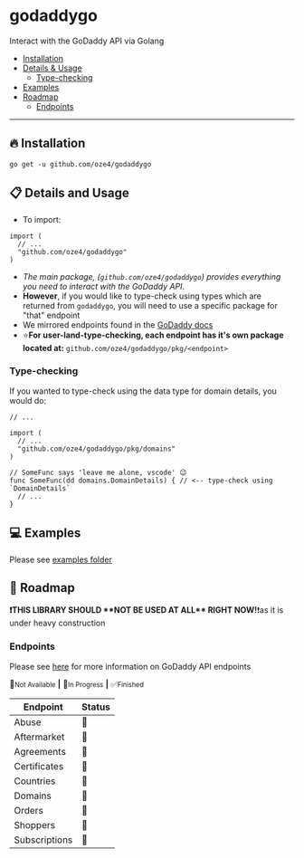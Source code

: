 # godaddygo

Interact with the GoDaddy API via Golang

- [Installation](#fire-installation)
- [Details & Usage](#clipboard-details-and-usage)
  - [Type-checking](#type-checking)
- [Examples](#computer-examples)
- [Roadmap](#construction-roadmap)
  - [Endpoints](#endpoints)

---

## :fire: Installation

`go get -u github.com/oze4/godaddygo`

## :clipboard: Details and Usage

- To import:

```golang
import (
  // ...
  "github.com/oze4/godaddygo"
)
```

- _The main package, (`github.com/oze4/godaddygo`) provides everything you need to interact with the GoDaddy API_.
- **However**, if you would like to type-check using types which are returned from `godaddygo`, you will need to use a specific package for "that" endpoint
- We mirrored endpoints found in the [GoDaddy docs](https://developer.godaddy.com/doc)
- :star:**For user-land-type-checking, each endpoint has it's own package located at:** `github.com/oze4/godaddygo/pkg/<endpoint>`

### Type-checking

If you wanted to type-check using the data type for domain details, you would do:

```golang
// ...

import (
  // ...
  "github.com/oze4/godaddygo/pkg/domains"
)

// SomeFunc says 'leave me alone, vscode' 😉
func SomeFunc(dd domains.DomainDetails) { // <-- type-check using `DomainDetails`
  // ...
}
```

## :computer: Examples

Please see [examples folder](/examples)

## :construction: Roadmap

**:exclamation:THIS LIBRARY SHOULD \*\*NOT BE USED AT ALL\*\* RIGHT NOW!**:exclamation:as it is under heavy construction

### Endpoints

Please see [here](https://developer.godaddy.com/doc) for more information on GoDaddy API endpoints

:no_entry_sign:<small>Not Available</small>
**|**
:construction:<small>In Progress</small>
**|**
:white_check_mark:<small>Finished</small>

| Endpoint      | Status          |
| ------------- | --------------- |
| Abuse         | :no_entry_sign: |
| Aftermarket   | :no_entry_sign: |
| Agreements    | :no_entry_sign: |
| Certificates  | :no_entry_sign: |
| Countries     | :no_entry_sign: |
| Domains       | :construction:  |
| Orders        | :no_entry_sign: |
| Shoppers      | :no_entry_sign: |
| Subscriptions | :no_entry_sign: |
